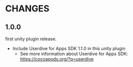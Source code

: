 # CHANGES

## 1.0.0

first unity plugin release.
* Include Userdive for Apps SDK 1.1.0 in this unity plugin
  * See more information about Userdive for Apps SDK: https://cocoapods.org/?q=userdive
